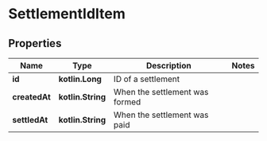 
# SettlementIdItem

## Properties
Name | Type | Description | Notes
------------ | ------------- | ------------- | -------------
**id** | **kotlin.Long** | ID of a settlement | 
**createdAt** | **kotlin.String** | When the settlement was formed | 
**settledAt** | **kotlin.String** | When the settlement was paid | 



